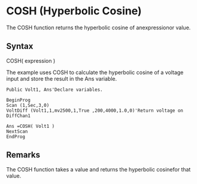 # COSH (Hyperbolic Cosine)

The COSH function returns the hyperbolic cosine of anexpressionor value.

## Syntax

COSH( expression )

The example uses COSH to calculate the hyperbolic cosine of a voltage input and store the result in the Ans variable.

```
Public Volt1, Ans'Declare variables.

BeginProg
Scan (1,Sec,3,0)
VoltDiff (Volt1,1,mv2500,1,True ,200,4000,1.0,0)'Return voltage on DiffChan1

Ans =COSH( Volt1 )
NextScan
EndProg
```

## Remarks

The COSH function takes a value and returns the hyperbolic cosinefor that value.
